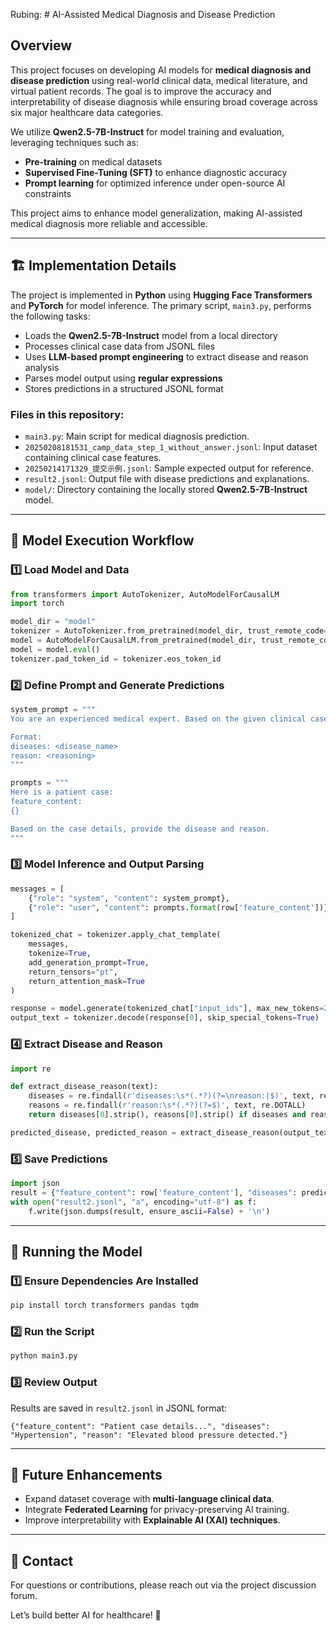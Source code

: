 Rubing: # AI-Assisted Medical Diagnosis and Disease Prediction

## Overview
This project focuses on developing AI models for **medical diagnosis and disease prediction** using real-world clinical data, medical literature, and virtual patient records. The goal is to improve the accuracy and interpretability of disease diagnosis while ensuring broad coverage across six major healthcare data categories.

We utilize **Qwen2.5-7B-Instruct** for model training and evaluation, leveraging techniques such as:
- **Pre-training** on medical datasets
- **Supervised Fine-Tuning (SFT)** to enhance diagnostic accuracy
- **Prompt learning** for optimized inference under open-source AI constraints

This project aims to enhance model generalization, making AI-assisted medical diagnosis more reliable and accessible.

---

## 🏗️ Implementation Details
The project is implemented in **Python** using **Hugging Face Transformers** and **PyTorch** for model inference. The primary script, `main3.py`, performs the following tasks:
- Loads the **Qwen2.5-7B-Instruct** model from a local directory
- Processes clinical case data from JSONL files
- Uses **LLM-based prompt engineering** to extract disease and reason analysis
- Parses model output using **regular expressions**
- Stores predictions in a structured JSONL format

### **Files in this repository:**
- `main3.py`: Main script for medical diagnosis prediction.
- `20250208181531_camp_data_step_1_without_answer.jsonl`: Input dataset containing clinical case features.
- `20250214171329_提交示例.jsonl`: Sample expected output for reference.
- `result2.jsonl`: Output file with disease predictions and explanations.
- `model/`: Directory containing the locally stored **Qwen2.5-7B-Instruct** model.

---

## 🚀 Model Execution Workflow
### **1️⃣ Load Model and Data**
```python
from transformers import AutoTokenizer, AutoModelForCausalLM
import torch

model_dir = "model"
tokenizer = AutoTokenizer.from_pretrained(model_dir, trust_remote_code=True)
model = AutoModelForCausalLM.from_pretrained(model_dir, trust_remote_code=True, torch_dtype=torch.bfloat16)
model = model.eval()
tokenizer.pad_token_id = tokenizer.eos_token_id
```

### **2️⃣ Define Prompt and Generate Predictions**
```python
system_prompt = """
You are an experienced medical expert. Based on the given clinical case, determine the disease(s) and cause(s).

Format:
diseases: <disease_name>
reason: <reasoning>
"""

prompts = """
Here is a patient case:
feature_content:
{}

Based on the case details, provide the disease and reason.
"""
```

### **3️⃣ Model Inference and Output Parsing**
```python
messages = [
    {"role": "system", "content": system_prompt},
    {"role": "user", "content": prompts.format(row['feature_content'])},
]

tokenized_chat = tokenizer.apply_chat_template(
    messages,
    tokenize=True,
    add_generation_prompt=True,
    return_tensors="pt",
    return_attention_mask=True
)

response = model.generate(tokenized_chat["input_ids"], max_new_tokens=2048)
output_text = tokenizer.decode(response[0], skip_special_tokens=True)
```

### **4️⃣ Extract Disease and Reason**
```python
import re

def extract_disease_reason(text):
    diseases = re.findall(r'diseases:\s*(.*?)(?=\nreason:|$)', text, re.DOTALL)
    reasons = re.findall(r'reason:\s*(.*?)(?=$)', text, re.DOTALL)
    return diseases[0].strip(), reasons[0].strip() if diseases and reasons else ("", "")

predicted_disease, predicted_reason = extract_disease_reason(output_text)
```

### **5️⃣ Save Predictions**
```python
import json
result = {"feature_content": row['feature_content'], "diseases": predicted_disease, "reason": predicted_reason}
with open("result2.jsonl", "a", encoding="utf-8") as f:
    f.write(json.dumps(result, ensure_ascii=False) + '\n')
```

---

## 🔄 Running the Model
### **1️⃣ Ensure Dependencies Are Installed**
```bash
pip install torch transformers pandas tqdm
```

### **2️⃣ Run the Script**
```bash
python main3.py
```

### **3️⃣ Review Output**
Results are saved in `result2.jsonl` in JSONL format:
```jsonl
{"feature_content": "Patient case details...", "diseases": "Hypertension", "reason": "Elevated blood pressure detected."}
```

---

## 📜 Future Enhancements
- Expand dataset coverage with **multi-language clinical data**.
- Integrate **Federated Learning** for privacy-preserving AI training.
- Improve interpretability with **Explainable AI (XAI) techniques**.

---

## 📩 Contact
For questions or contributions, please reach out via the project discussion forum.

Let’s build better AI for healthcare! 🚀

